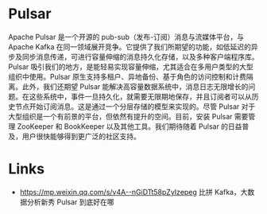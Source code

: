 # Pulsar

Apache Pulsar 是一个开源的 pub-sub（发布-订阅）消息与流媒体平台，与 Apache Kafka 在同一领域展开竞争。它提供了我们所期望的功能，如低延迟的异步及同步消息传递，可进行容量伸缩的消息持久化存储，以及多种客户端程序库。Pulsar 吸引我们的地方，是能轻易实现容量伸缩，尤其适合在多用户类型的大型组织中使用。Pulsar 原生支持多租户、异地备份、基于角色的访问控制和计费隔离。此外，我们还期望 Pulsar 能解决高容量数据系统中，消息日志无限增长的问题。在这些系统中，事件一旦持久化，就需要无限期地保存，并且订阅者可以从历史节点开始订阅消息。这是通过一个分层存储的模型来实现的。尽管 Pulsar 对于大型组织是一个有前景的平台，但依然有提升的空间。目前，安装 Pulsar 需要管理 ZooKeeper 和 BookKeeper 以及其他工具。我们期待随着 Pulsar 的日益普及，用户很快能够得到更广泛的社区支持。

# Links

- https://mp.weixin.qq.com/s/v4A--nGiDTt58pZyIzepeg 比拼 Kafka，大数据分析新秀 Pulsar 到底好在哪
